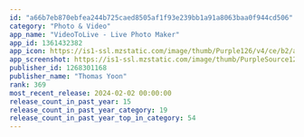 ```yaml
---
id: "a66b7eb870ebfea244b725caed8505af1f93e239bb1a91a8063baa0f944cd506"
category: "Photo & Video"
app_name: "VideoToLive - Live Photo Maker"
app_id: 1361432382
app_icon: https://is1-ssl.mzstatic.com/image/thumb/Purple126/v4/ce/b2/a9/ceb2a9c0-dbb1-d030-e1e2-60528572dc9a/AppIcon-0-1x_U007emarketing-0-4-0-85-220-0.png/1024x1024bb.png
app_screenshot: https://is1-ssl.mzstatic.com/image/thumb/PurpleSource126/v4/26/85/ff/2685ff67-eea5-5624-585d-3fcfb982f813/df23a0ec-e6b4-4a66-ab8c-064c2eb1be13_1.png/1242x2208bb.png
publisher_id: 1268301168
publisher_name: "Thomas Yoon"
rank: 369
most_recent_release: 2024-02-02 00:00:00
release_count_in_past_year: 15
release_count_in_past_year_category: 19
release_count_in_past_year_top_in_category: 54
---
```

